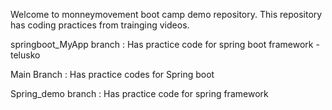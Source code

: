 Welcome to monneymovement boot camp demo repository. This repository has coding practices from trainging videos.

springboot_MyApp branch : Has practice code for spring boot framework - telusko

Main Branch : Has practice codes for Spring boot

Spring_demo branch : Has practice code for spring framework
